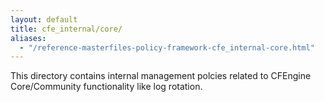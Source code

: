 ```yaml
---
layout: default
title: cfe_internal/core/
aliases:
  - "/reference-masterfiles-policy-framework-cfe_internal-core.html"
---
```


This directory contains internal management polcies related to CFEngine
Core/Community functionality like log rotation.
